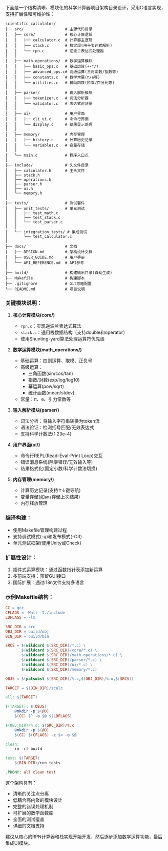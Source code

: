 下面是一个结构清晰、模块化的科学计算器项目架构目录设计，采用C语言实现，支持扩展性和可维护性：

```
scientific_calculator/
├── src/                  # 主源代码目录
│   ├── core/             # 核心计算逻辑
│   │   ├── calculator.c  # 计算器主逻辑
│   │   ├── stack.c       # 栈实现(用于表达式解析)
│   │   └── rpn.c         # 逆波兰表达式处理器
│   │
│   ├── math_operations/  # 数学运算模块
│   │   ├── basic_ops.c   # 基础运算(+-*/)
│   │   ├── advanced_ops.c# 高级运算(三角函数/指数等)
│   │   ├── constants.c   # 数学常量(π/e等)
│   │   └── utilities.c   # 辅助函数(阶乘/百分比等)
│   │
│   ├── parser/           # 输入解析模块
│   │   ├── tokenizer.c   # 词法分析器
│   │   └── validator.c   # 表达式验证器
│   │
│   ├── ui/               # 用户界面
│   │   ├── cli_ui.c      # 命令行界面
│   │   └── display.c     # 结果显示处理
│   │
│   ├── memory/           # 内存管理
│   │   ├── history.c     # 计算历史记录
│   │   └── variables.c   # 变量存储
│   │
│   └── main.c            # 程序入口点
│
├── include/              # 头文件目录
│   ├── calculator.h      # 主头文件
│   ├── stack.h
│   ├── operations.h
│   ├── parser.h
│   ├── ui.h
│   └── memory.h
│
├── tests/                # 测试套件
│   ├── unit_tests/       # 单元测试
│   │   ├── test_math.c
│   │   ├── test_stack.c
│   │   └── test_parser.c
│   │
│   └── integration_tests/ # 集成测试
│       └── test_calculator.c
│
├── docs/                 # 文档
│   ├── DESIGN.md         # 架构设计文档
│   ├── USER_GUIDE.md     # 用户手册
│   └── API_REFERENCE.md  # API参考
│
├── build/                # 构建输出目录(自动生成)
├── Makefile              # 构建脚本
├── .gitignore            # Git忽略配置
└── README.md             # 项目说明
```

### 关键模块说明：

1. **核心计算模块(core/)**
   - `rpn.c`：实现逆波兰表达式算法
   - `stack.c`：通用栈数据结构（支持double和operator）
   - 使用Shunting-yard算法处理运算符优先级

2. **数学运算模块(math_operations/)**
   - 基础运算：四则运算、取模、正负号
   - 高级运算：
     - 三角函数(sin/cos/tan)
     - 指数/对数(exp/log/log10)
     - 幂运算(pow/sqrt)
     - 统计函数(mean/stdev)
   - 常量：π、e、引力常数等

3. **输入解析模块(parser/)**
   - 词法分析：将输入字符串转换为token流
   - 语法验证：检测括号匹配/无效表达式
   - 支持科学计数法(1.23e-4)

4. **用户界面(ui/)**
   - 命令行REPL(Read-Eval-Print Loop)交互
   - 错误消息系统(除零错误/无效输入等)
   - 结果格式化(固定小数/科学计数法切换)

5. **内存管理(memory/)**
   - 计算历史记录(支持↑↓键导航)
   - 变量存储(如`ans`存储上次结果)
   - 内存释放管理

### 编译构建：
- 使用Makefile管理构建过程
- 支持调试模式(-g)和发布模式(-O3)
- 单元测试框架(使用Unity或Check)

### 扩展性设计：
1. 插件式运算模块：通过函数指针表添加新运算
2. 多前端支持：预留GUI接口
3. 国际扩展：通过i18n文件支持多语言

### 示例Makefile结构：
```makefile
CC = gcc
CFLAGS = -Wall -I./include
LDFLAGS = -lm

SRC_DIR = src
OBJ_DIR = build/obj
BIN_DIR = build/bin

SRCS = $(wildcard $(SRC_DIR)/*.c) \
       $(wildcard $(SRC_DIR)/core/*.c) \
       $(wildcard $(SRC_DIR)/math_operations/*.c) \
       $(wildcard $(SRC_DIR)/parser/*.c) \
       $(wildcard $(SRC_DIR)/ui/*.c) \
       $(wildcard $(SRC_DIR)/memory/*.c)

OBJS = $(patsubst $(SRC_DIR)/%.c,$(OBJ_DIR)/%.o,$(SRCS))

TARGET = $(BIN_DIR)/scalc

all: $(TARGET)

$(TARGET): $(OBJS)
	@mkdir -p $(@D)
	$(CC) $^ -o $@ $(LDFLAGS)

$(OBJ_DIR)/%.o: $(SRC_DIR)/%.c
	@mkdir -p $(@D)
	$(CC) $(CFLAGS) -c $< -o $@

clean:
	rm -rf build

test: $(TARGET)
	$(BIN_DIR)/run_tests

.PHONY: all clean test
```

这个架构具有：
- 清晰的关注点分离
- 低耦合高内聚的模块设计
- 完整的错误处理机制
- 可扩展的数学函数库
- 全面的测试覆盖
- 详细的文档支持

建议从核心的RPN计算器和栈实现开始开发，然后逐步添加数学运算功能，最后集成UI模块。
